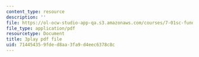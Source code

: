```yaml
---
content_type: resource
description: ''
file: https://ol-ocw-studio-app-qa.s3.amazonaws.com/courses/7-01sc-fundamentals-of-biology-fall-2011/714454359fded8aa3fa9d4eec6378c8c_1eGsdK1fPLM.pdf
file_type: application/pdf
resourcetype: Document
title: 3play pdf file
uid: 71445435-9fde-d8aa-3fa9-d4eec6378c8c
---
```

